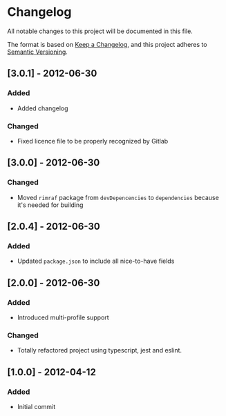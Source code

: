 # Changelog

All notable changes to this project will be documented in this file.

The format is based on [Keep a Changelog](https://keepachangelog.com/en/1.0.0/),
and this project adheres to [Semantic Versioning](https://semver.org/spec/v2.0.0.html).

## [3.0.1] - 2012-06-30
### Added
- Added changelog

### Changed
- Fixed licence file to be properly recognized by Gitlab

## [3.0.0] - 2012-06-30
### Changed
- Moved `rimraf` package from `devDepencencies` to `dependencies` because it's needed for building

## [2.0.4] - 2012-06-30
### Added
- Updated `package.json` to include all nice-to-have fields

## [2.0.0] - 2012-06-30
### Added
- Introduced multi-profile support
### Changed
- Totally refactored project using typescript, jest and eslint.

## [1.0.0] - 2012-04-12
### Added
- Initial commit
